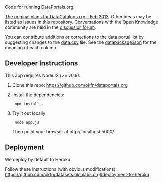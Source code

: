 Code for running DataPortals.org.

[The original plans for DataCatalogs.org - Feb 2013](https://docs.google.com/a/okfn.org/document/d/1MP1eaxUPir9msLt4rRwYqdupE3-qeLZAqFXRiXuvwkA/edit).
Other ideas may be listed as Issues in this repository.
Conversations with the Open Knowledge community are held in the
[discussion forum](https://discuss.okfn.org/c/open-knowledge-labs/dataportals).  

You can contribute additions or corrections to the data portal list by
suggesting changes to the
[data.csv](https://github.com/okfn/dataportals.org/blob/master/data/portals.csv)
file. See the
[datapackage.json](https://github.com/okfn/dataportals.org/blob/master/data/datapackage.json)
for the meaning of each column.

## Developer Instructions

This app requires NodeJS (>= v0.8).

1. Clone this repo: https://github.com/okfn/dataportals.org
2. Install the dependencies:

        npm install .

3. Try it out locally:

        node app.js

   Then point your browser at http://localhost:5000/


## Deployment

We deploy by default to Heroku.

Follow these instructions (with obvious modifications):
https://github.com/okfn/datasets.okfnlabs.org#deployment-to-heroku
